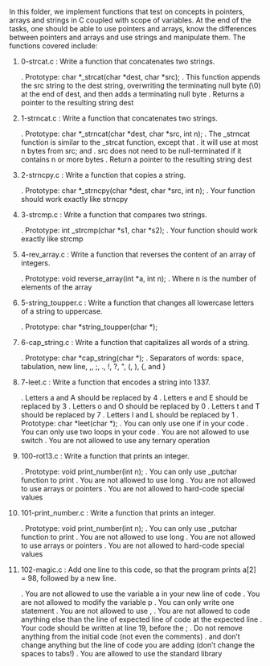 In this folder, we implement functions that test on concepts in pointers, arrays and strings in C coupled with
scope of variables.
At the end of the tasks, one should be able to use pointers and arrays, know the differences between pointers and arrays and use strings and manipulate them.
The functions covered include:

1. 0-strcat.c : Write a function that concatenates two strings.

	. Prototype: char *_strcat(char *dest, char *src);
	. This function appends the src string to the dest string, overwriting the terminating null byte (\0) at the end of dest, and then adds a terminating null byte
	. Returns a pointer to the resulting string dest

2. 1-strncat.c : Write a function that concatenates two strings.

	. Prototype: char *_strncat(char *dest, char *src, int n);
	. The _strncat function is similar to the _strcat function, except that
	. it will use at most n bytes from src; and
	. src does not need to be null-terminated if it contains n or more bytes
	. Return a pointer to the resulting string dest

3. 2-strncpy.c : Write a function that copies a string.

	. Prototype: char *_strncpy(char *dest, char *src, int n);
	. Your function should work exactly like strncpy

4. 3-strcmp.c : Write a function that compares two strings.

	. Prototype: int _strcmp(char *s1, char *s2);
	. Your function should work exactly like strcmp

5. 4-rev_array.c : Write a function that reverses the content of an array of integers.

	. Prototype: void reverse_array(int *a, int n);
	. Where n is the number of elements of the array

6. 5-string_toupper.c : Write a function that changes all lowercase letters of a string to uppercase.

	. Prototype: char *string_toupper(char *);

7. 6-cap_string.c : Write a function that capitalizes all words of a string.

	. Prototype: char *cap_string(char *);
	. Separators of words: space, tabulation, new line, ,, ;, ., !, ?, ", (, ), {, and }

8. 7-leet.c : Write a function that encodes a string into 1337.

	. Letters a and A should be replaced by 4
	. Letters e and E should be replaced by 3
	. Letters o and O should be replaced by 0
	. Letters t and T should be replaced by 7
	. Letters l and L should be replaced by 1
	. Prototype: char *leet(char *);
	. You can only use one if in your code
	. You can only use two loops in your code
	. You are not allowed to use switch
	. You are not allowed to use any ternary operation

9. 100-rot13.c : Write a function that prints an integer.

	. Prototype: void print_number(int n);
	. You can only use _putchar function to print
	. You are not allowed to use long
	. You are not allowed to use arrays or pointers
	. You are not allowed to hard-code special values

10. 101-print_number.c : Write a function that prints an integer.

	. Prototype: void print_number(int n);
	. You can only use _putchar function to print
	. You are not allowed to use long
	. You are not allowed to use arrays or pointers
	. You are not allowed to hard-code special values

11. 102-magic.c : Add one line to this code, so that the program prints a[2] = 98, followed by a new line.

	. You are not allowed to use the variable a in your new line of code
	. You are not allowed to modify the variable p
	. You can only write one statement
	. You are not allowed to use ,
	. You are not allowed to code anything else than the line of expected line of code at the expected line
	. Your code should be written at line 19, before the ;
	. Do not remove anything from the initial code (not even the comments)
	. and don’t change anything but the line of code you are adding (don’t change the spaces to tabs!)
	. You are allowed to use the standard library

